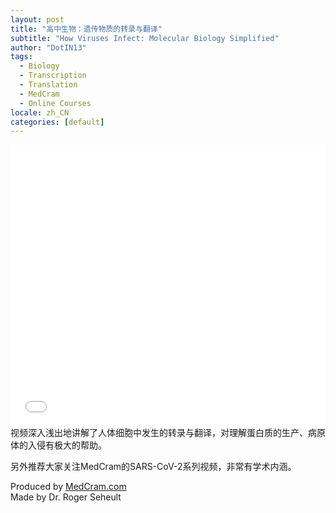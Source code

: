 ```yaml
---
layout: post
title: "高中生物：遗传物质的转录与翻译"
subtitle: "How Viruses Infect: Molecular Biology Simplified"
author: "DotIN13"
tags:
  - Biology
  - Transcription
  - Translation
  - MedCram
  - Online Courses
locale: zh_CN
categories: [default]
---
```


<div class="video-iframe">
<iframe src="//player.bilibili.com/player.html?aid=94446303&cid=161220036&page=1&as_wide=1&high_quality=1" scrolling="no" border="0" frameborder="no" framespacing="0" allowfullscreen="true" width="100%" height="450px"> </iframe>
</div>
视频深入浅出地讲解了人体细胞中发生的转录与翻译，对理解蛋白质的生产、病原体的入侵有极大的帮助。

另外推荐大家关注MedCram的SARS-CoV-2系列视频，非常有学术内涵。

Produced by [MedCram.com](https://www.medcram.com/)  
Made by Dr. Roger Seheult